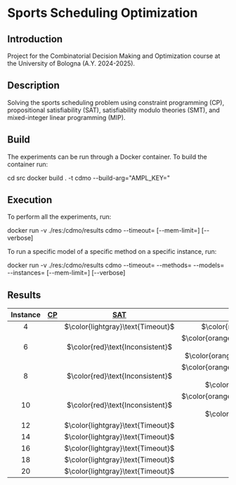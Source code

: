 # Sports Scheduling Optimization

## Introduction

Project for the Combinatorial Decision Making and Optimization course at the University of Bologna (A.Y. 2024-2025).

## Description

Solving the sports scheduling problem using constraint programming (CP), propositional satisfiability (SAT), satisfiability modulo theories (SMT), and mixed-integer linear programming (MIP).

## Build

The experiments can be run through a Docker container. To build the container run:


cd src
docker build . -t cdmo --build-arg="AMPL_KEY=<ampl-community-key>"


## Execution

To perform all the experiments, run:

docker run -v ./res:/cdmo/results cdmo
--timeout=<timeout-per-model>
[--mem-limit=<ram-limit>]
[--verbose]


To run a specific model of a specific method on a specific instance, run:

docker run -v ./res:/cdmo/results cdmo
--timeout=<timeout-per-model>
--methods=<method-name>
--models=<model-name>
--instances=<instance-number>
[--mem-limit=<ram-limit>]
[--verbose]


## Results
<!-- Do NOT remove the comments below -->
<!-- begin-status -->
| Instance | [CP](./method-statuses/cp-status.md) | [SAT](./method-statuses/sat-status.md) | [SMT](./method-statuses/smt-status.md) | [MIP](./method-statuses/mip-status.md) |
|:-:| :---:|:---:|:---:|:---:|
| $4$ | | $\color{lightgray}\text{Timeout}$ | $\color{red}\text{Inconsistent}$ | | 
| $6$ | | $\color{red}\text{Inconsistent}$ | $\color{orange}\text{0.498992919921875 s (obj: None)}$</br>$\color{orange}\text{bitvec incremental}$ | | 
| $8$ | | $\color{red}\text{Inconsistent}$ | $\color{orange}\text{2.955731153488159 s (obj: None)}$</br>$\color{orange}\text{bitvec}$ | | 
| $10$ | | $\color{red}\text{Inconsistent}$ | $\color{orange}\text{110.3217306137085 s (obj: None)}$</br>$\color{orange}\text{bitvec}$ | | 
| $12$ | | $\color{lightgray}\text{Timeout}$ | | | 
| $14$ | | $\color{lightgray}\text{Timeout}$ | | | 
| $16$ | | $\color{lightgray}\text{Timeout}$ | | | 
| $18$ | | $\color{lightgray}\text{Timeout}$ | | | 
| $20$ | | $\color{lightgray}\text{Timeout}$ | | | 

<!-- end-status -->
